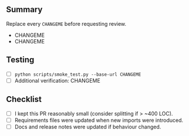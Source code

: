 ## Summary

Replace every `CHANGEME` before requesting review.

- CHANGEME
- CHANGEME

## Testing

- [ ] `python scripts/smoke_test.py --base-url CHANGEME`
- [ ] Additional verification: CHANGEME

## Checklist

- [ ] I kept this PR reasonably small (consider splitting if > ~400 LOC).
- [ ] Requirements files were updated when new imports were introduced.
- [ ] Docs and release notes were updated if behaviour changed.

